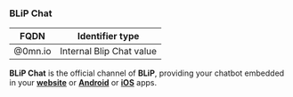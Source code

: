### BLiP Chat
| FQDN                     | Identifier type             | 
|--------------------------|-----------------------------|
| @0mn.io                  | Internal Blip Chat value    |

**BLiP Chat** is the official channel of **BLiP**, providing your chatbot embedded in your [**website**](https://github.com/takenet/blip-sdk-web) or [**Android**](https://github.com/takenet/blip-sdk-android) or [**iOS**](https://github.com/takenet/blip-sdk-ios) apps.

